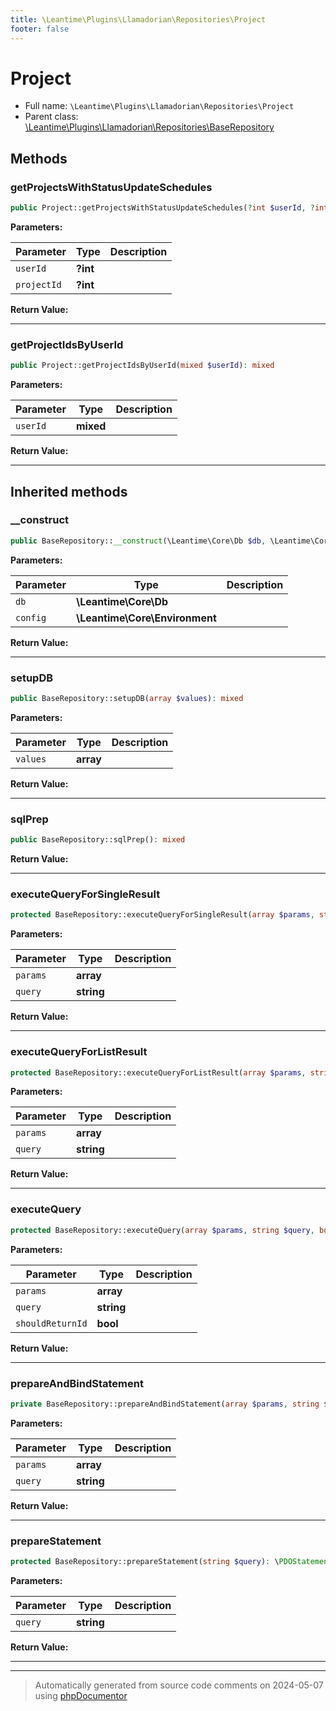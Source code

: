 ```yaml
---
title: \Leantime\Plugins\Llamadorian\Repositories\Project
footer: false
---
```


# Project





* Full name: `\Leantime\Plugins\Llamadorian\Repositories\Project`
* Parent class: [\Leantime\Plugins\Llamadorian\Repositories\BaseRepository](technical/BaseRepository.md)



## Methods

### getProjectsWithStatusUpdateSchedules



```php
public Project::getProjectsWithStatusUpdateSchedules(?int $userId, ?int $projectId): array|false
```








**Parameters:**

| Parameter | Type | Description |
|-----------|------|-------------|
| `userId` | **?int** |  |
| `projectId` | **?int** |  |


**Return Value:**





---
### getProjectIdsByUserId



```php
public Project::getProjectIdsByUserId(mixed $userId): mixed
```








**Parameters:**

| Parameter | Type | Description |
|-----------|------|-------------|
| `userId` | **mixed** |  |


**Return Value:**





---


## Inherited methods

### __construct



```php
public BaseRepository::__construct(\Leantime\Core\Db $db, \Leantime\Core\Environment $config): mixed
```








**Parameters:**

| Parameter | Type | Description |
|-----------|------|-------------|
| `db` | **\Leantime\Core\Db** |  |
| `config` | **\Leantime\Core\Environment** |  |


**Return Value:**





---
### setupDB



```php
public BaseRepository::setupDB(array $values): mixed
```








**Parameters:**

| Parameter | Type | Description |
|-----------|------|-------------|
| `values` | **array** |  |


**Return Value:**





---
### sqlPrep



```php
public BaseRepository::sqlPrep(): mixed
```









**Return Value:**





---
### executeQueryForSingleResult



```php
protected BaseRepository::executeQueryForSingleResult(array $params, string $query): mixed
```








**Parameters:**

| Parameter | Type | Description |
|-----------|------|-------------|
| `params` | **array** |  |
| `query` | **string** |  |


**Return Value:**





---
### executeQueryForListResult



```php
protected BaseRepository::executeQueryForListResult(array $params, string $query): mixed
```








**Parameters:**

| Parameter | Type | Description |
|-----------|------|-------------|
| `params` | **array** |  |
| `query` | **string** |  |


**Return Value:**





---
### executeQuery



```php
protected BaseRepository::executeQuery(array $params, string $query, bool $shouldReturnId = false): mixed
```








**Parameters:**

| Parameter | Type | Description |
|-----------|------|-------------|
| `params` | **array** |  |
| `query` | **string** |  |
| `shouldReturnId` | **bool** |  |


**Return Value:**





---
### prepareAndBindStatement



```php
private BaseRepository::prepareAndBindStatement(array $params, string $query): mixed
```








**Parameters:**

| Parameter | Type | Description |
|-----------|------|-------------|
| `params` | **array** |  |
| `query` | **string** |  |


**Return Value:**





---
### prepareStatement



```php
protected BaseRepository::prepareStatement(string $query): \PDOStatement
```








**Parameters:**

| Parameter | Type | Description |
|-----------|------|-------------|
| `query` | **string** |  |


**Return Value:**





---


---
> Automatically generated from source code comments on 2024-05-07 using [phpDocumentor](http://www.phpdoc.org/)
